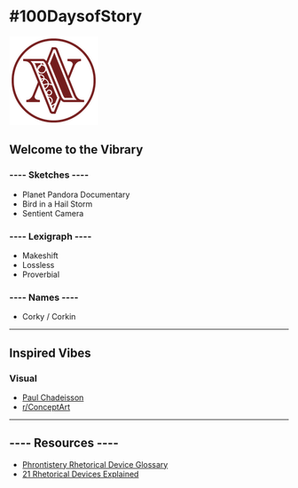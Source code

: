 # #100DaysofStory

![Welcome to the Vibrary](images/vibrary-logo.png)

## Welcome to the Vibrary

### ---- Sketches ----

- Planet Pandora Documentary
- Bird in a Hail Storm
- Sentient Camera

### ---- Lexigraph ----

- Makeshift
- Lossless
- Proverbial

### ---- Names ----

- Corky / Corkin

---

## Inspired Vibes

### Visual

- [Paul Chadeisson](https://paulchadeisson.com/projects)
- [r/ConceptArt](https://www.reddit.com/r/conceptart/)

---

## ---- Resources ----

- [Phrontistery Rhetorical Device Glossary](http://phrontistery.info/rhetoric.html)
- [21 Rhetorical Devices Explained](http://mentalfloss.com/article/60234/21-rhetorical-devices-explained)

